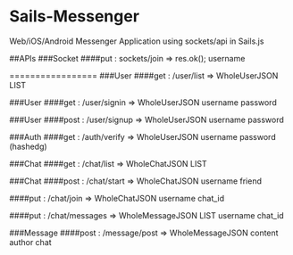 Sails-Messenger
===============

Web/iOS/Android Messenger Application using sockets/api in Sails.js


##APIs
###Socket
####put : sockets/join => res.ok();
    username

=================
###User
####get : /user/list => WholeUserJSON LIST

###User
####get : /user/signin => WholeUserJSON
    username
    password

###User
####post : /user/signup => WholeUserJSON
    username
    password

###Auth
####get : /auth/verify => WholeUserJSON 
    username
    password (hashedg)

###Chat
####get : /chat/list => WholeChatJSON LIST

###Chat
####post : /chat/start => WholeChatJSON
	username
	friend

####put : /chat/join => WholeChatJSON
	username
	chat_id

####put : /chat/messages => WholeMessageJSON LIST
	username
	chat_id

###Message
####post : /message/post => WholeMessageJSON
	content
	author
	chat
